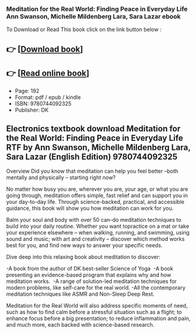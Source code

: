 ### Meditation for the Real World: Finding Peace in Everyday Life Ann Swanson, Michelle Mildenberg Lara, Sara Lazar ebook

To Download or Read This book click on the link button below :

## 👉  [**[Download book](http://filesbooks.info/download.php?group=book&from=github.com&id=698414&lnk=1081 "Download book")**]

## 👉  [**[Read online book](http://filesbooks.info/download.php?group=book&from=github.com&id=698414&lnk=1081 "Read online book")**]


* Page: 192
* Format: pdf / epub / kindle
* ISBN: 9780744092325
* Publisher: DK



## Electronics textbook download Meditation for the Real World: Finding Peace in Everyday Life RTF by Ann Swanson, Michelle Mildenberg Lara, Sara Lazar (English Edition) 9780744092325


Overview
Did you know that meditation can help you feel better –both mentally and physically – starting right now?
 
 No matter how busy you are, wherever you are, your age, or what you are going through, meditation offers simple, fast relief and can support you in your day-to-day life. Through science-backed, practical, and accessible guidance, this book will show you how meditation can work for you.
 
 Balm your soul and body with over 50 can-do meditation techniques to build into your daily routine. Whether you want topractice on a mat or take your experience elsewhere – when walking, running, and swimming, using sound and music; with art and creativity – discover which method works best for you, and find new ways to answer your specific needs.
 
 Dive deep into this relaxing book about meditation to discover:
 
 -A book from the author of DK best-seller Science of Yoga 
 -A book presenting an evidence-based program that explains why and how meditation works. 
 -A range of solution-led meditation techniques for modern problems, like self-care for the real world.
 -All the contemporary meditation techniques like ASMR and Non-Sleep Deep Rest.
 
 Meditation for the Real World will also address specific moments of need, such as how to find calm before a stressful situation such as a flight; to enhance focus before a big presentation; to reduce inflammation and pain, and much more, each backed with science-based research.



